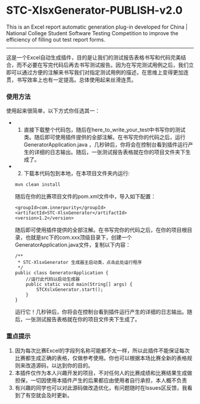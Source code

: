 # STC-XlsxGenerator-PUBLISH-v2.0
 This is an Excel report automatic generation plug-in developed for China | National College Student Software Testing Competition to improve the efficiency of filling out test report forms.

---

 这是一个Excel自动生成插件，目的是让我们的测试报告表格书写和代码完美结合，而不必要在写完代码后再去书写测试报告。因为在写完测试用例之后，我们立即可以通过方便的注解来书写我们对指定测试用例的描述，在思维上变得更加连贯，书写效率上也有一定提高。总体使用起来丝滑连贯。
 
### 使用方法
使用起来很简单，以下方式你任选其一：
 - 1. 直接下载整个代码包，随后在here_to_write_your_test中书写你的测试类。随后即可使用插件提供的全部注解。在书写完你的代码之后，运行 GeneratorApplication.java ，几秒钟后，你将会在控制台看到插件运行产生的详细的日志输出。随后，一张测试报告表格就在你的项目文件夹下生成了。
 - 2. 下载本代码包到本地，在本项目文件夹内运行:
      
   ```
   mvn clean install
   ```
   
   随后在你的比赛项目文件的pom.xml文件中，导入如下配置：
   
   ```
   <groupId>com.innerpurity</groupId>
   <artifactId>STC-XlsxGenerator</artifactId>
   <version>1.2</version>
   ```
   
   随后即可使用插件提供的全部注解。在书写完你的代码之后，在你的项目根目录，也就是src下的com.xxx顶级目录下，创建一个 GeneratorApplication.java文件，复制以下内容：
   
   ```
   /**
    * STC-XlsxGenerator 生成器主启动类，点击此处运行程序
    */
   public class GeneratorApplication {
       //运行此代码以启动生成器
       public static void main(String[] args) {
           STCXslxGenerator.start();
       }
   }
   ```

   运行它！几秒钟后，你将会在控制台看到插件运行产生的详细的日志输出。随后，一张测试报告表格就在你的项目文件夹下生成了。

### 重点提示
1. 因为每次比赛Excel的字段列名称可能都不太一样，所以此插件不能保证每次比赛都生成正确的表格，仅做参考使用。你也可以根据本场比赛全新的表格规则来改造源码，以达到你的目的。
2. 本插件仅作为本人兴趣开发的项目，不对任何人的比赛成绩和比赛结果生成做担保，一切因使用本插件产生的后果都应由使用者自行承担，本人概不负责
3. 有兴趣的同学也可以对此源码做改造优化，有问题随时在Issues区反馈，我看到了有空就会及时更新。
